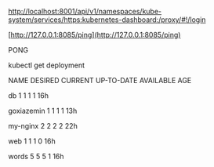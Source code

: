 [http://localhost:8001/api/v1/namespaces/kube-system/services/https:kubernetes-dashboard:/proxy/\#!/login](http://localhost:8001/api/v1/namespaces/kube-system/services/https:kubernetes-dashboard:/proxy/#!/login)

[http://127.0.0.1:8085/ping](http://127.0.0.1:8085/ping)

PONG

kubectl get deployment

NAME         DESIRED   CURRENT   UP-TO-DATE   AVAILABLE   AGE

db           1         1         1            1           16h

goxiazemin   1         1         1            1           13h

my-nginx     2         2         2            2           22h

web          1         1         1            0           16h

words        5         5         5            1           16h

